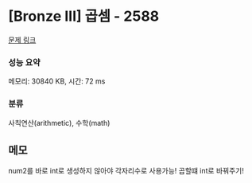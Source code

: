 # [Bronze III] 곱셈 - 2588 

[문제 링크](https://www.acmicpc.net/problem/2588) 

### 성능 요약

메모리: 30840 KB, 시간: 72 ms

### 분류

사칙연산(arithmetic), 수학(math)

## 메모

num2를 바로 int로 생성하지 않아야 각자리수로 사용가능! 곱할떄 int로 바꿔주기! 
